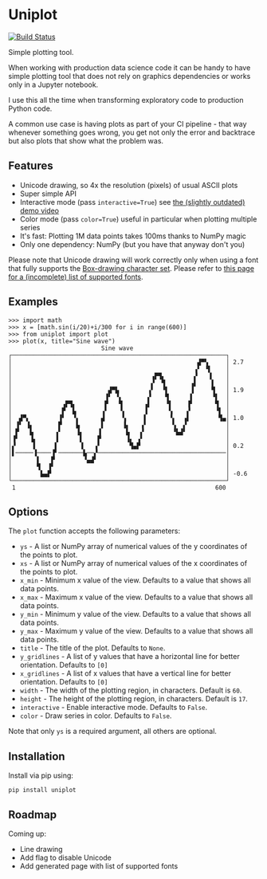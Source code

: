 # Uniplot
[![Build Status](https://travis-ci.org/olavolav/uniplot.svg?branch=master)](https://travis-ci.org/olavolav/uniplot)

Simple plotting tool.

When working with production data science code it can be handy to have simple plotting
tool that does not rely on graphics dependencies or works only in a Jupyter notebook.

I use this all the time when transforming exploratory code to production Python code.

A common use case is having plots as part of your CI pipeline - that way whenever
something goes wrong, you get not only the error and backtrace but also plots that show
what the problem was.


## Features

* Unicode drawing, so 4x the resolution (pixels) of usual ASCII plots
* Super simple API
* Interactive mode (pass `interactive=True`) see [the (slightly outdated) demo video](https://www.youtube.com/watch?v=nmYeBL_0K4A)
* Color mode (pass `color=True`) useful in particular when plotting multiple series
* It's fast: Plotting 1M data points takes 100ms thanks to NumPy magic
* Only one dependency: NumPy (but you have that anyway don't you)

Please note that Unicode drawing will work correctly only when using a font that
fully supports the [Box-drawing character set](https://en.wikipedia.org/wiki/Box-drawing_character).
Please refer to [this page for a (incomplete) list of supported fonts](https://www.fileformat.info/info/unicode/block/block_elements/fontsupport.htm).


## Examples

```
>>> import math
>>> x = [math.sin(i/20)+i/300 for i in range(600)]
>>> from uniplot import plot
>>> plot(x, title="Sine wave")
                          Sine wave
┌────────────────────────────────────────────────────────────┐
│                                                    ▟▀▚     │ 2.7
│                                                   ▗▘ ▝▌    │
│                                       ▗▛▜▖        ▞   ▐    │
│                                       ▞  ▜       ▗▌    ▌   │
│                           ▟▀▙        ▗▘  ▝▌      ▐     ▜   │ 1.9
│                          ▐▘ ▝▖       ▞    ▜      ▌     ▝▌  │
│              ▗▛▜▖        ▛   ▜      ▗▌    ▝▌    ▐▘      ▜  │
│              ▛  ▙       ▗▘   ▝▖     ▐      ▚    ▞       ▝▌ │
│  ▟▀▖        ▐▘  ▝▖      ▟     ▚     ▌      ▝▖  ▗▌        ▜▄│ 1.0
│ ▐▘ ▐▖       ▛    ▙      ▌     ▐▖   ▗▘       ▚  ▞           │
│ ▛   ▙      ▗▘    ▐▖    ▐       ▙   ▞        ▝▙▟▘           │
│▐▘   ▐▖     ▐      ▌    ▛       ▐▖ ▗▘                       │
│▞     ▌     ▌      ▐   ▗▘        ▜▄▛                        │ 0.2
│▌─────▐────▐▘───────▙──▞────────────────────────────────────│
│       ▌   ▛        ▝▄▟▘                                    │
│       ▜  ▐▘                                                │
│        ▙▄▛                                                 │ -0.6
└────────────────────────────────────────────────────────────┘
 1                                                        600
```


## Options

The `plot` function accepts the following parameters:

* `ys` - A list or NumPy array of numerical values of the y coordinates of the points to plot.
* `xs` - A list or NumPy array of numerical values of the x coordinates of the points to plot.
* `x_min` - Minimum x value of the view. Defaults to a value that shows all data points.
* `x_max` - Maximum x value of the view. Defaults to a value that shows all data points.
* `y_min` - Minimum y value of the view. Defaults to a value that shows all data points.
* `y_max` - Maximum y value of the view. Defaults to a value that shows all data points.
* `title` - The title of the plot. Defaults to `None`.
* `y_gridlines` - A list of y values that have a horizontal line for better orientation. Defaults to `[0]`
* `x_gridlines` - A list of x values that have a vertical line for better orientation. Defaults to `[0]`
* `width` - The width of the plotting region, in characters. Default is `60`.
* `height` - The height of the plotting region, in characters. Default is `17`.
* `interactive` - Enable interactive mode. Defaults to `False`.
* `color` - Draw series in color. Defaults to `False`.

Note that only `ys` is a required argument, all others are optional.


## Installation

Install via pip using:

```
pip install uniplot
```


## Roadmap

Coming up:

* Line drawing
* Add flag to disable Unicode
* Add generated page with list of supported fonts
